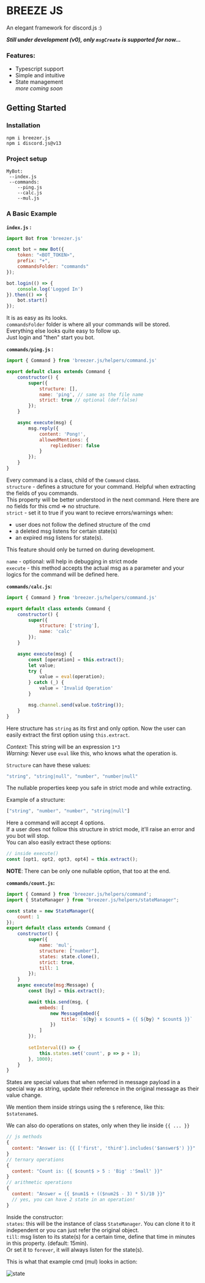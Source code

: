 # BREEZE JS
An elegant framework for discord.js :)

***Still under development (v0), only `msgCreate` is supported for now...***

### Features:
 - Typescript support
 - Simple and intuitive
 - State management<br>
    *more coming soon*

## Getting Started

### Installation
```
npm i breezer.js
npm i discord.js@v13
```
### Project setup
```
MyBot:
 --index.js
 --commands:
    --ping.js
    --calc.js
    --mul.js
```
### A Basic Example
**`index.js` :**
```js
import Bot from 'breezer.js'

const bot = new Bot({
    token: "<BOT_TOKEN>",
    prefix: "+",
    commandsFolder: "commands"
});

bot.login(() => {
    console.log('Logged In')
}).then(() => {
    bot.start()
});
```
It is as easy as its looks.<br>
`commandsFolder` folder is where all your commands will be stored.<br>
Everything else looks quite easy to follow up.<br>
Just login and "then" start you bot.<br>

**`commands/ping.js` :**
```js
import { Command } from 'breezer.js/helpers/command.js'

export default class extends Command {
    constructor() {
        super({
            structure: [],
            name: 'ping', // same as the file name
            strict: true // optional (def:false)
        });
    }

    async execute(msg) {
        msg.reply({
            content: 'Pong!',
            allowedMentions: {
                repliedUser: false
            }
        });
    }
}
```
Every command is a class, child of the `Command` class.<br>
`structure` - defines a structure for your command.
Helpful when extracting the fields of you commands.<br>
This property will be better understood in the next command. Here there are no fields for this cmd => no structure.<br>
`strict` - set it to true if you want to recieve errors/warnings when:
 - user does not follow the defined structure of the cmd
 - a deleted msg listens for certain state(s)
 - an expired msg listens for state(s).
  
This feature should only be turned on during development.

`name` - optional: will help in debugging in strict mode<br>
`execute` - this method accepts the actual msg as a parameter and your logics for the command will be defined here.

**`commands/calc.js`:**
```js
import { Command } from 'breezer.js/helpers/command.js'

export default class extends Command {
    constructor() {
        super({
            structure: ['string'],
            name: 'calc'
        });
    }

    async execute(msg) {
        const [operation] = this.extract();
        let value;
        try {
            value = eval(operation);
        } catch (_) {
            value = 'Invalid Operation'
        }

        msg.channel.send(value.toString());
    }
}
```
Here structure has `string` as its first and only option. Now the user can easily extract the first option using `this.extract`.<br>

*Context:* This string will be an expression `1*3`<br>
*Warning:* Never use `eval` like this, who knows what the operation is.

`Structure` can have these values:<br>
```js
"string", "string|null", "number", "number|null"
```
The nullable properties keep you safe in strict mode and while extracting.

Example of a structure:
```js
["string", "number", "number", "string|null"]
```
Here a command will accept 4 options.<br>
If a user does not follow this structure in strict mode, it'll raise an error and you bot will stop.<Br>
You can also easily extract these options:
```js
// inside execute()
const [opt1, opt2, opt3, opt4] = this.extract();
```
**NOTE**: There can be only one nullable option, that too at the end.

**`commands/count.js`:**
```js
import { Command } from 'breezer.js/helpers/command';
import { StateManager } from "breezer.js/helpers/stateManager";

const state = new StateManager({
    count: 1
});
export default class extends Command {
    constructor() {
        super({
            name: 'mul',
            structure: ["number"],
            states: state.clone(),
            strict: true,
            till: 1
        });
    }
    async execute(msg:Message) {
        const [by] = this.extract();

        await this.send(msg, {
            embeds: [
                new MessageEmbed({
                    title: `${by} x $count$ = {{ ${by} * $count$ }}`
                })
            ]
        });
        
        setInterval(() => {
            this.states.set('count', p => p + 1);
        }, 1000);
    }
}
```
States are special values that when referred in message payload in a special way as string, update their reference in the original message as their value change.

We mention them inside strings using the `$` reference, like this:<br>
`$statename$`.

We can also do operations on states, only when they lie inside `{{ ... }}`
```js
// js methods
{
  content: "Answer is: {{ ['first', 'third'].includes('$answer$') }}"
}
// ternary operations
{
  content: "Count is: {{ $count$ > 5 : 'Big' :'Small' }}"
}
// arithmetic operations
{
  content: "Answer = {{ $num1$ + (($num2$ - 3) * 5)/10 }}"
  // yes, you can have 2 state in an operation!
}
```
Inside the constructor:<br>
`states`: this will be the instance of class `StateManager`. You can clone it to it independent or you can just refer the original object.<br>
`till`: msg listen to its state(s) for a certain time, define that time in minutes in this property. (default: 15min).<br>
Or set it to `forever`, it will always listen for the state(s).

This is what that example cmd (mul) looks in action:
 
![state](https://user-images.githubusercontent.com/70335252/227464358-9358f0a9-8f57-4bec-b7a4-89a2337c1052.gif)
